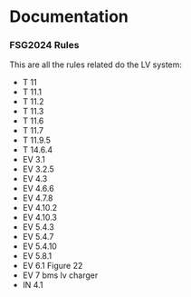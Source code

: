 # Documentation

### FSG2024 Rules

This are all the rules related do the LV system:

- T 11
- T 11.1
- T 11.2
- T 11.3
- T 11.6
- T 11.7
- T 11.9.5
- T 14.6.4
- EV 3.1
- EV 3.2.5
- EV 4.3
- EV 4.6.6
- EV 4.7.8
- EV 4.10.2
- EV 4.10.3
- EV 5.4.3
- EV 5.4.7
- EV 5.4.10
- EV 5.8.1
- EV 6.1 Figure 22
- EV 7 bms lv charger
- IN 4.1
